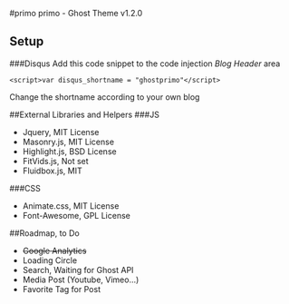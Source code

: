 #primo
primo - Ghost Theme v1.2.0

## Setup

###Disqus
Add this code snippet to the code injection *Blog Header* area
```
<script>var disqus_shortname = "ghostprimo"</script>
```
Change the shortname according to your own blog

##External Libraries and Helpers
###JS
* Jquery, MIT License
* Masonry.js, MIT License
* Highlight.js, BSD License
* FitVids.js, Not set
* Fluidbox.js, MIT

###CSS
* Animate.css, MIT License
* Font-Awesome, GPL License

##Roadmap, to Do

* ~~Google Analytics~~
* Loading Circle
* Search, Waiting for Ghost API
* Media Post (Youtube, Vimeo...)
* Favorite Tag for Post
